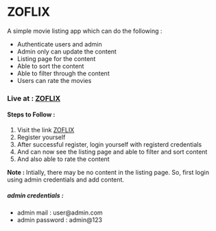 <h1>ZOFLIX</h1>

<p>A simple movie listing app which can do the following : </p>
<ul>
  <li>Authenticate users and admin</li>
  <li>Admin only can update the content</li>
  <li>Listing page for the content</li>
  <li>Able to sort the content</li>
  <li>Able to filter through the content</li>
  <li>Users can rate the movies</li>
</ul>


<h3>Live at : <a href="https://varun-kilaru.github.io/zoflix.github.io/">ZOFLIX</a></h3>

<h4>Steps to Follow :</h4>
<ol>
  <li>Visit the link <a href="https://varun-kilaru.github.io/zoflix.github.io/">ZOFLIX</a></li>
  <li>Register yourself</li>
  <li>After successful register, login yourself with registerd credentials</li>
  <li>And can now see the listing page and able to filter and sort content</li>
  <li>And also able to rate the content</li>
</ol>
  
<p><b>Note : </b>Intially, there may be no content in the listing page. So, first login using admin credentials and add content.</p>

<h5>admin credentials : </h5>
<ul>
  <li>admin mail : user@admin.com</li>
  <li>admin password : admin@123</li>
</ul>
